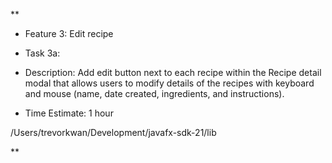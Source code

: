 **

- Feature 3: Edit recipe
    

- Task 3a:
    

- Description: Add edit button next to each recipe within the Recipe detail modal that allows users to modify details of the recipes with keyboard and mouse (name, date created, ingredients, and instructions).
    
- Time Estimate: 1 hour
    
/Users/trevorkwan/Development/javafx-sdk-21/lib




**
